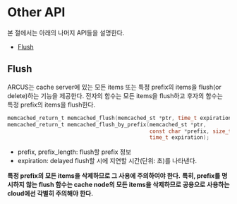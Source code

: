 # Other API

본 절에서는 아래의 나머지 API들을 설명한다.

- [Flush](09-other-API.md#flush)


## Flush

ARCUS는 cache server에 있는 모든 items 또는 특정 prefix의 items을 flush(or delete)하는 기능을 제공한다.
전자의 함수는 모든 items을 flush하고 후자의 함수는 특정 prefix의 items을 flush한다.

```c
memcached_return_t memcached_flush(memcached_st *ptr, time_t expiration);
memcached_return_t memcached_flush_by_prefix(memcached_st *ptr,
                                             const char *prefix, size_t prefix_length,
                                             time_t expiration);

```

- prefix, prefix_length: flush할 prefix 정보
- expiration: delayed flush할 시에 지연할 시간(단위: 초)를 나타낸다.

**특정 prefix의 모든 items을 삭제하므로 그 사용에 주의하여야 한다.**
**특히, prefix를 명시하지 않는 flush 함수는 cache node의 모든 items을 삭제하므로 공용으로 사용하는 cloud에선 각별히 주의해야 한다.**


